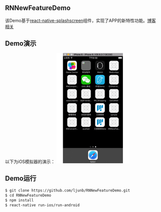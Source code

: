 ## RNNewFeatureDemo
该Demo基于[react-native-splashscreen](https://github.com/remobile/react-native-splashscreen)组件，实现了APP的新特性功能。[博客相关](https://ljunb.github.io/2016/10/31/React-Native%E5%AE%9E%E7%8E%B0%E6%96%B0%E7%89%B9%E6%80%A7%E5%BC%95%E5%AF%BC%E9%A1%B5/)

## Demo演示
以下为iOS模拟器的演示：
![演示](https://github.com/ljunb/RNNewFeatureDemo/blob/master/screenshot/show.gif)

## Demo运行
```
$ git clone https://github.com/ljunb/RNNewFeatureDemo.git
$ cd RNNewFeatureDemo
$ npm install
$ react-native run-ios/run-android
```